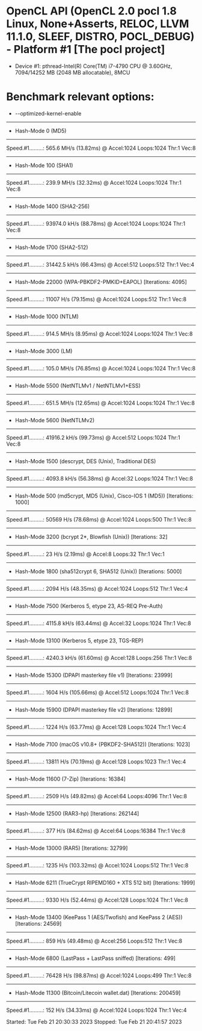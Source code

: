 OpenCL API (OpenCL 2.0 pocl 1.8  Linux, None+Asserts, RELOC, LLVM 11.1.0, SLEEF, DISTRO, POCL_DEBUG) - Platform #1 [The pocl project]
=====================================================================================================================================
* Device #1: pthread-Intel(R) Core(TM) i7-4790 CPU @ 3.60GHz, 7094/14252 MB (2048 MB allocatable), 8MCU

Benchmark relevant options:
===========================
* --optimized-kernel-enable

-------------------
* Hash-Mode 0 (MD5)
-------------------

Speed.#1.........:   565.6 MH/s (13.82ms) @ Accel:1024 Loops:1024 Thr:1 Vec:8

----------------------
* Hash-Mode 100 (SHA1)
----------------------

Speed.#1.........:   239.9 MH/s (32.32ms) @ Accel:1024 Loops:1024 Thr:1 Vec:8

---------------------------
* Hash-Mode 1400 (SHA2-256)
---------------------------

Speed.#1.........: 93974.0 kH/s (88.78ms) @ Accel:1024 Loops:1024 Thr:1 Vec:8

---------------------------
* Hash-Mode 1700 (SHA2-512)
---------------------------

Speed.#1.........: 31442.5 kH/s (66.43ms) @ Accel:512 Loops:512 Thr:1 Vec:4

-------------------------------------------------------------
* Hash-Mode 22000 (WPA-PBKDF2-PMKID+EAPOL) [Iterations: 4095]
-------------------------------------------------------------

Speed.#1.........:    11007 H/s (79.15ms) @ Accel:1024 Loops:512 Thr:1 Vec:8

-----------------------
* Hash-Mode 1000 (NTLM)
-----------------------

Speed.#1.........:   914.5 MH/s (8.95ms) @ Accel:1024 Loops:1024 Thr:1 Vec:8

---------------------
* Hash-Mode 3000 (LM)
---------------------

Speed.#1.........:   105.0 MH/s (76.85ms) @ Accel:1024 Loops:1024 Thr:1 Vec:8

--------------------------------------------
* Hash-Mode 5500 (NetNTLMv1 / NetNTLMv1+ESS)
--------------------------------------------

Speed.#1.........:   651.5 MH/s (12.65ms) @ Accel:1024 Loops:1024 Thr:1 Vec:8

----------------------------
* Hash-Mode 5600 (NetNTLMv2)
----------------------------

Speed.#1.........: 41916.2 kH/s (99.73ms) @ Accel:512 Loops:1024 Thr:1 Vec:8

--------------------------------------------------------
* Hash-Mode 1500 (descrypt, DES (Unix), Traditional DES)
--------------------------------------------------------

Speed.#1.........:  4093.8 kH/s (56.38ms) @ Accel:32 Loops:1024 Thr:1 Vec:8

------------------------------------------------------------------------------
* Hash-Mode 500 (md5crypt, MD5 (Unix), Cisco-IOS $1$ (MD5)) [Iterations: 1000]
------------------------------------------------------------------------------

Speed.#1.........:    50569 H/s (78.68ms) @ Accel:1024 Loops:500 Thr:1 Vec:8

----------------------------------------------------------------
* Hash-Mode 3200 (bcrypt $2*$, Blowfish (Unix)) [Iterations: 32]
----------------------------------------------------------------

Speed.#1.........:       23 H/s (2.19ms) @ Accel:8 Loops:32 Thr:1 Vec:1

--------------------------------------------------------------------
* Hash-Mode 1800 (sha512crypt $6$, SHA512 (Unix)) [Iterations: 5000]
--------------------------------------------------------------------

Speed.#1.........:     2094 H/s (48.35ms) @ Accel:1024 Loops:512 Thr:1 Vec:4

--------------------------------------------------------
* Hash-Mode 7500 (Kerberos 5, etype 23, AS-REQ Pre-Auth)
--------------------------------------------------------

Speed.#1.........:  4115.8 kH/s (63.44ms) @ Accel:32 Loops:1024 Thr:1 Vec:8

-------------------------------------------------
* Hash-Mode 13100 (Kerberos 5, etype 23, TGS-REP)
-------------------------------------------------

Speed.#1.........:  4240.3 kH/s (61.60ms) @ Accel:128 Loops:256 Thr:1 Vec:8

---------------------------------------------------------------
* Hash-Mode 15300 (DPAPI masterkey file v1) [Iterations: 23999]
---------------------------------------------------------------

Speed.#1.........:     1604 H/s (105.66ms) @ Accel:512 Loops:1024 Thr:1 Vec:8

---------------------------------------------------------------
* Hash-Mode 15900 (DPAPI masterkey file v2) [Iterations: 12899]
---------------------------------------------------------------

Speed.#1.........:     1224 H/s (63.77ms) @ Accel:128 Loops:1024 Thr:1 Vec:4

------------------------------------------------------------------
* Hash-Mode 7100 (macOS v10.8+ (PBKDF2-SHA512)) [Iterations: 1023]
------------------------------------------------------------------

Speed.#1.........:    13811 H/s (70.19ms) @ Accel:128 Loops:1023 Thr:1 Vec:4

---------------------------------------------
* Hash-Mode 11600 (7-Zip) [Iterations: 16384]
---------------------------------------------

Speed.#1.........:     2509 H/s (49.82ms) @ Accel:64 Loops:4096 Thr:1 Vec:8

------------------------------------------------
* Hash-Mode 12500 (RAR3-hp) [Iterations: 262144]
------------------------------------------------

Speed.#1.........:      377 H/s (84.62ms) @ Accel:64 Loops:16384 Thr:1 Vec:8

--------------------------------------------
* Hash-Mode 13000 (RAR5) [Iterations: 32799]
--------------------------------------------

Speed.#1.........:     1235 H/s (103.32ms) @ Accel:1024 Loops:512 Thr:1 Vec:8

-----------------------------------------------------------------------
* Hash-Mode 6211 (TrueCrypt RIPEMD160 + XTS 512 bit) [Iterations: 1999]
-----------------------------------------------------------------------

Speed.#1.........:     9330 H/s (52.44ms) @ Accel:128 Loops:1024 Thr:1 Vec:8

-----------------------------------------------------------------------------------
* Hash-Mode 13400 (KeePass 1 (AES/Twofish) and KeePass 2 (AES)) [Iterations: 24569]
-----------------------------------------------------------------------------------

Speed.#1.........:      859 H/s (49.48ms) @ Accel:256 Loops:512 Thr:1 Vec:8

----------------------------------------------------------------
* Hash-Mode 6800 (LastPass + LastPass sniffed) [Iterations: 499]
----------------------------------------------------------------

Speed.#1.........:    76428 H/s (98.87ms) @ Accel:1024 Loops:499 Thr:1 Vec:8

--------------------------------------------------------------------
* Hash-Mode 11300 (Bitcoin/Litecoin wallet.dat) [Iterations: 200459]
--------------------------------------------------------------------

Speed.#1.........:      152 H/s (34.33ms) @ Accel:1024 Loops:1024 Thr:1 Vec:4

Started: Tue Feb 21 20:30:33 2023
Stopped: Tue Feb 21 20:41:57 2023
